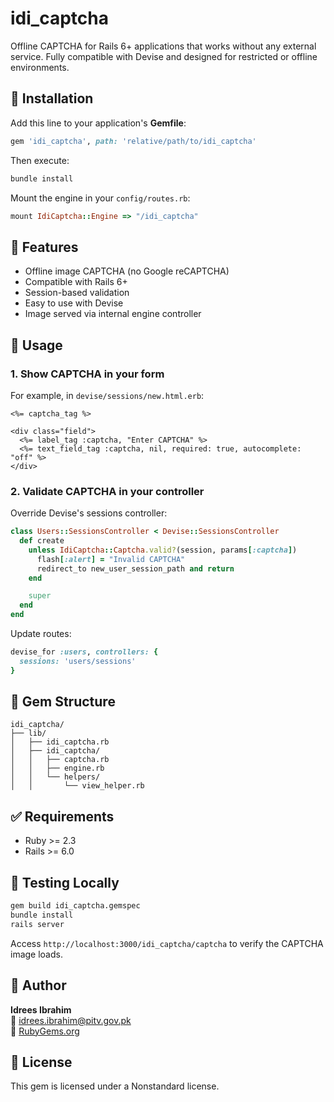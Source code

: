 # idi_captcha

Offline CAPTCHA for Rails 6+ applications that works without any external service. Fully compatible with Devise and designed for restricted or offline environments.

## 🔧 Installation

Add this line to your application's **Gemfile**:

```ruby
gem 'idi_captcha', path: 'relative/path/to/idi_captcha'
```

Then execute:

```bash
bundle install
```

Mount the engine in your `config/routes.rb`:

```ruby
mount IdiCaptcha::Engine => "/idi_captcha"
```

## 🚀 Features

- Offline image CAPTCHA (no Google reCAPTCHA)
- Compatible with Rails 6+
- Session-based validation
- Easy to use with Devise
- Image served via internal engine controller

## 🧩 Usage

### 1. Show CAPTCHA in your form

For example, in `devise/sessions/new.html.erb`:

```erb
<%= captcha_tag %>

<div class="field">
  <%= label_tag :captcha, "Enter CAPTCHA" %>
  <%= text_field_tag :captcha, nil, required: true, autocomplete: "off" %>
</div>
```

### 2. Validate CAPTCHA in your controller

Override Devise's sessions controller:

```ruby
class Users::SessionsController < Devise::SessionsController
  def create
    unless IdiCaptcha::Captcha.valid?(session, params[:captcha])
      flash[:alert] = "Invalid CAPTCHA"
      redirect_to new_user_session_path and return
    end

    super
  end
end
```

Update routes:

```ruby
devise_for :users, controllers: {
  sessions: 'users/sessions'
}
```

## 📂 Gem Structure

```text
idi_captcha/
├── lib/
│   ├── idi_captcha.rb
│   ├── idi_captcha/
│   │   ├── captcha.rb
│   │   ├── engine.rb
│   │   └── helpers/
│   │       └── view_helper.rb
```

## ✅ Requirements

- Ruby >= 2.3
- Rails >= 6.0

## 🧪 Testing Locally

```bash
gem build idi_captcha.gemspec
bundle install
rails server
```

Access `http://localhost:3000/idi_captcha/captcha` to verify the CAPTCHA image loads.

## 👤 Author

**Idrees Ibrahim**  
📧 idrees.ibrahim@pitv.gov.pk  
🔗 [RubyGems.org](https://rubygems.org/gems/idi_captcha)

## 📝 License

This gem is licensed under a Nonstandard license.
